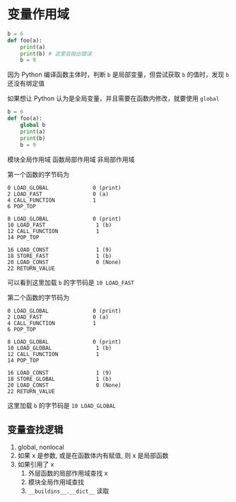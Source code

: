 # 变量作用域

```python
b = 6
def foo(a):
    print(a)
    print(b) # 这里会抛出错误
    b = 9
```

因为 Python 编译函数主体时，判断 `b` 是局部变量，但尝试获取 `b` 的值时，发现 `b` 还没有绑定值

如果想让 Python 认为是全局变量，并且需要在函数内修改，就要使用 `global`

```python
b = 6
def foo(a):
    global b
    print(a)
    print(b)
    b = 9
```

模块全局作用域
函数局部作用域
非局部作用域

第一个函数的字节码为

```
0 LOAD_GLOBAL              0 (print)
2 LOAD_FAST                0 (a)
4 CALL_FUNCTION            1
6 POP_TOP

8 LOAD_GLOBAL              0 (print)
10 LOAD_FAST                1 (b)
12 CALL_FUNCTION            1
14 POP_TOP

16 LOAD_CONST               1 (9)
18 STORE_FAST               1 (b)
20 LOAD_CONST               0 (None)
22 RETURN_VALUE
```

可以看到这里加载 `b` 的字节码是 `10 LOAD_FAST`

第二个函数的字节码为

```
0 LOAD_GLOBAL              0 (print)
2 LOAD_FAST                0 (a)
4 CALL_FUNCTION            1
6 POP_TOP

8 LOAD_GLOBAL              0 (print)
10 LOAD_GLOBAL              1 (b)
12 CALL_FUNCTION            1
14 POP_TOP

16 LOAD_CONST               1 (9)
18 STORE_GLOBAL             1 (b)
20 LOAD_CONST               0 (None)
22 RETURN_VALUE
```

这里加载 `b` 的字节码是 `10 LOAD_GLOBAL`

## 变量查找逻辑

1. global, nonlocal
2. 如果 x 是参数, 或是在函数体内有赋值, 则 x 是局部函数
3. 如果引用了 x
    1. 外层函数的局部作用域查找 x
    2. 模块全局作用域查找
    3. `__buildins__.__dict__` 读取

